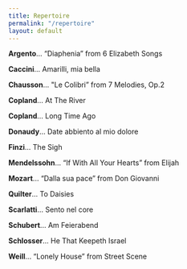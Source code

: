 ```yaml
---
title: Repertoire
permalink: "/repertoire"
layout: default
---
```


**Argento**...
  “Diaphenia” from 6 Elizabeth Songs

**Caccini**... Amarilli, mia bella 

**Chausson**... "Le Colibri” from 7 Melodies, Op.2 

**Copland**... At The River

**Copland**... Long Time Ago

**Donaudy**... Date abbiento al mio dolore 

**Finzi**... The Sigh 

**Mendelssohn**... “If With All Your Hearts” from Elijah 

**Mozart**... “Dalla sua pace” from Don Giovanni 
     
**Quilter**... To Daisies 

**Scarlatti**... Sento nel core

**Schubert**... Am Feierabend 

**Schlosser**... He That Keepeth Israel

**Weill**... “Lonely House” from Street Scene